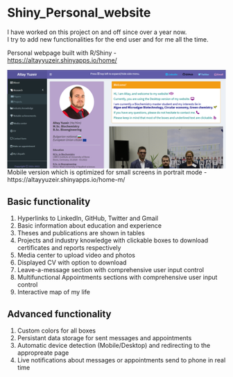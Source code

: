 # Shiny_Personal_website

I have worked on this project on and off since over a year now.\
I try to add new functionalities for the end user and for me all the time.

Personal webpage built with R/Shiny - https://altayyuzeir.shinyapps.io/home/

<img src="assets/website_desktop.png" align="right"/>
<hr>
Mobile version which is optimized for small screens in portrait mode - https://altayyuzeir.shinyapps.io/home-m/

## Basic functionality
1. Hyperlinks to LinkedIn, GitHub, Twitter and Gmail
2. Basic information about education and experience
3. Theses and publications are shown in tables
4. Projects and industry knowledge with clickable boxes to download certificates and reports respectively
5. Media center to upload video and photos
6. Displayed CV with option to download
7. Leave-a-message section with comprehensive user input control
8. Multifunctional Appointments sections with comprehensive user input control
9. Interactive map of my life

## Advanced functionality
1. Custom colors for all boxes
2. Persistant data storage for sent messages and appointments
3. Automatic device detection (Mobile/Desktop) and redirecting to the appropreate page
4. Live notifications about messages or appointments send to phone in real time
